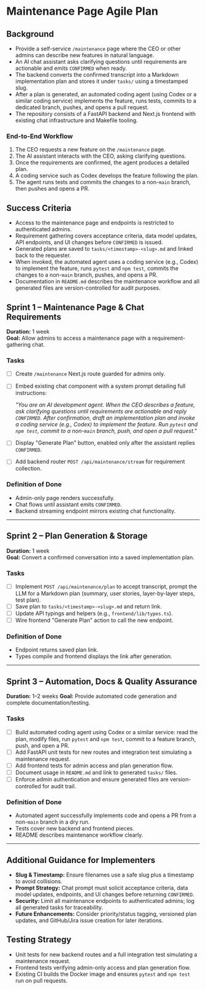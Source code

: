 # Maintenance Page Agile Plan

## Background

- Provide a self-service `/maintenance` page where the CEO or other admins can describe new features in natural language.
- An AI chat assistant asks clarifying questions until requirements are actionable and emits `CONFIRMED` when ready.
- The backend converts the confirmed transcript into a Markdown implementation plan and stores it under `tasks/` using a timestamped slug.
- After a plan is generated, an automated coding agent (using Codex or a similar coding service) implements the feature, runs tests, commits to a dedicated branch, pushes, and opens a pull request.
- The repository consists of a FastAPI backend and Next.js frontend with existing chat infrastructure and Makefile tooling.

### End-to-End Workflow
1. The CEO requests a new feature on the `/maintenance` page.
2. The AI assistant interacts with the CEO, asking clarifying questions.
3. Once the requirements are confirmed, the agent produces a detailed plan.
4. A coding service such as Codex develops the feature following the plan.
5. The agent runs tests and commits the changes to a non-`main` branch, then pushes and opens a PR.

## Success Criteria

- Access to the maintenance page and endpoints is restricted to authenticated admins.
- Requirement gathering covers acceptance criteria, data model updates, API endpoints, and UI changes before `CONFIRMED` is issued.
- Generated plans are saved to `tasks/<timestamp>-<slug>.md` and linked back to the requester.
- When invoked, the automated agent uses a coding service (e.g., Codex) to implement the feature, runs `pytest` and `npm test`, commits the changes to a non-`main` branch, pushes, and opens a PR.
- Documentation in `README.md` describes the maintenance workflow and all generated files are version-controlled for audit purposes.

## Sprint 1 – Maintenance Page & Chat Requirements

**Duration:** 1 week  
**Goal:** Allow admins to access a maintenance page with a requirement-gathering chat.

### Tasks
- [ ] Create `/maintenance` Next.js route guarded for admins only.
- [ ] Embed existing chat component with a system prompt detailing full instructions:

    *"You are an AI development agent. When the CEO describes a feature, ask clarifying questions until requirements are actionable and reply `CONFIRMED`. After confirmation, draft an implementation plan and invoke a coding service (e.g., Codex) to implement the feature. Run `pytest` and `npm test`, commit to a non-`main` branch, push, and open a pull request."*
- [ ] Display "Generate Plan" button, enabled only after the assistant replies `CONFIRMED`.
- [ ] Add backend router `POST /api/maintenance/stream` for requirement collection.

### Definition of Done
- Admin-only page renders successfully.
- Chat flows until assistant emits `CONFIRMED`.
- Backend streaming endpoint mirrors existing chat functionality.

---

## Sprint 2 – Plan Generation & Storage

**Duration:** 1 week  
**Goal:** Convert a confirmed conversation into a saved implementation plan.

### Tasks
- [ ] Implement `POST /api/maintenance/plan` to accept transcript, prompt the LLM for a Markdown plan (summary, user stories, layer-by-layer steps, test plan).
- [ ] Save plan to `tasks/<timestamp>-<slug>.md` and return link.
- [ ] Update API typings and helpers (e.g., `frontend/lib/types.ts`).
- [ ] Wire frontend "Generate Plan" action to call the new endpoint.

### Definition of Done
- Endpoint returns saved plan link.
- Types compile and frontend displays the link after generation.

---

## Sprint 3 – Automation, Docs & Quality Assurance

**Duration:** 1–2 weeks
**Goal:** Provide automated code generation and complete documentation/testing.

### Tasks
- [ ] Build automated coding agent using Codex or a similar service: read the plan, modify files, run `pytest` and `npm test`, commit to a feature branch, push, and open a PR.
- [ ] Add FastAPI unit tests for new routes and integration test simulating a maintenance request.
- [ ] Add frontend tests for admin access and plan generation flow.
- [ ] Document usage in `README.md` and link to generated `tasks/` files.
- [ ] Enforce admin authentication and ensure generated files are version-controlled for audit trail.

### Definition of Done
- Automated agent successfully implements code and opens a PR from a non-`main` branch in a dry run.
- Tests cover new backend and frontend pieces.
- README describes maintenance workflow clearly.

---

## Additional Guidance for Implementers
- **Slug & Timestamp:** Ensure filenames use a safe slug plus a timestamp to avoid collisions.
- **Prompt Strategy:** Chat prompt must solicit acceptance criteria, data model updates, endpoints, and UI changes before returning `CONFIRMED`.
- **Security:** Limit all maintenance endpoints to authenticated admins; log all generated tasks for traceability.
- **Future Enhancements:** Consider priority/status tagging, versioned plan updates, and GitHub/Jira issue creation for later iterations.

## Testing Strategy

- Unit tests for new backend routes and a full integration test simulating a maintenance request.
- Frontend tests verifying admin-only access and plan generation flow.
- Existing CI builds the Docker image and ensures `pytest` and `npm test` run on pull requests.

